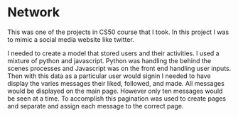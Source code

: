 # Network

This was one of the projects in CS50 course that I took.
In this project I was to mimic a social media website like twitter.

I needed to create a model that stored users and their activities. 
I used a mixture of python and javascript. 
Python was handling the behind the scenes processes and Javascript was on the front end handling user inputs.
Then with this data as a particular user would signin I needed to have display the varies messages their liked, followed, and made.
All messages would be displayed on the main page. However only ten messages would be seen at a time.
To accomplish this pagination was used to create pages and separate and assign each message to the correct page.
